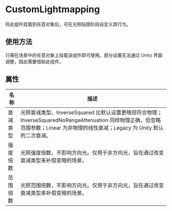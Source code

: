 ﻿# CustomLightmapping

将此组件挂载到任意对象后，可在光照贴图阶段自定义其行为。

## 使用方法

只需在场景中的任意对象上挂载该组件即可使用。部分设置无法通过 Unity 界面调整，因此需要借助此组件。

## 属性

|名称|描述|
|-|-|
|衰减类型|光照衰减类型。InverseSquared 比默认设置更暗但符合物理；InverseSquaredNoRangeAttenuation 同样物理正确，但忽略范围参数；Linear 为非物理的线性衰减；Legacy 为 Unity 默认的二次衰减。|
|强度倍数|光照强度倍数，不影响方向光。仅用于非方向光，旨在通过改变衰减类型来补偿变暗的场景。|
|范围倍数|光照范围倍数，不影响方向光。仅用于非方向光，旨在通过改变衰减类型来补偿变暗的场景。|

